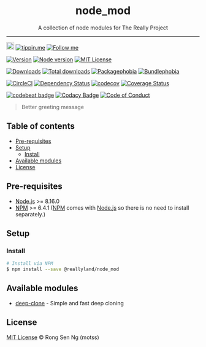 <div align="center" style="text-align: center;">
  <h1 style="border-bottom: none;">node_mod</h1>

  <p>A collection of node modules for The Really Project</p>
</div>

<hr />

<a href="https://www.buymeacoffee.com/RLmMhgXFb" target="_blank" rel="noopener noreferrer"><img src="https://www.buymeacoffee.com/assets/img/custom_images/orange_img.png" alt="Buy Me A Coffee" style="height: 20px !important;width: auto !important;" ></a>
[![tippin.me][tippin-me-badge]][tippin-me-url]
[![Follow me][follow-me-badge]][follow-me-url]

[![Version][version-badge]][version-url]
[![Node version][node-version-badge]][node-version-url]
[![MIT License][mit-license-badge]][mit-license-url]

[![Downloads][downloads-badge]][downloads-url]
[![Total downloads][total-downloads-badge]][downloads-url]
[![Packagephobia][packagephobia-badge]][packagephobia-url]
[![Bundlephobia][bundlephobia-badge]][bundlephobia-url]

[![CircleCI][circleci-badge]][circleci-url]
[![Dependency Status][daviddm-badge]][daviddm-url]
[![codecov][codecov-badge]][codecov-url]
[![Coverage Status][coveralls-badge]][coveralls-url]

[![codebeat badge][codebeat-badge]][codebeat-url]
[![Codacy Badge][codacy-badge]][codacy-url]
[![Code of Conduct][coc-badge]][coc-url]

> Better greeting message

## Table of contents <!-- omit in toc -->

- [Pre-requisites](#Pre-requisites)
- [Setup](#Setup)
  - [Install](#Install)
- [Available modules](#Available-modules)
- [License](#License)

## Pre-requisites

- [Node.js][nodejs-url] >= 8.16.0
- [NPM][npm-url] >= 6.4.1 ([NPM][npm-url] comes with [Node.js][nodejs-url] so there is no need to install separately.)

## Setup

### Install

```sh
# Install via NPM
$ npm install --save @reallyland/node_mod
```

## Available modules

* [deep-clone] - Simple and fast deep cloning

## License

[MIT License](https://motss.mit-license.org/) © Rong Sen Ng (motss)

<!-- References -->
[typescript-url]: https://github.com/Microsoft/TypeScript
[nodejs-url]: https://nodejs.org
[npm-url]: https://www.npmjs.com
[node-releases-url]: https://nodejs.org/en/download/releases

[deep-clone]: /deep-clone

<!-- Badges -->
[tippin-me-badge]: https://badgen.net/badge/%E2%9A%A1%EF%B8%8Ftippin.me/@igarshmyb/F0918E
[follow-me-badge]: https://flat.badgen.net/twitter/follow/igarshmyb?icon=twitter

[version-badge]: https://flat.badgen.net/npm/v/@reallyland/node_mod?icon=npm
[node-version-badge]: https://flat.badgen.net/npm/node/@reallyland/node_mod
[mit-license-badge]: https://flat.badgen.net/npm/license/@reallyland/node_mod

[downloads-badge]: https://flat.badgen.net/npm/dm/@reallyland/node_mod
[total-downloads-badge]: https://flat.badgen.net/npm/dt/@reallyland/node_mod?label=total%20downloads
[packagephobia-badge]: https://flat.badgen.net/packagephobia/install/@reallyland/node_mod
[bundlephobia-badge]: https://flat.badgen.net/bundlephobia/minzip/@reallyland/node_mod

[circleci-badge]: https://flat.badgen.net/circleci/github/reallyland/node_mod?icon=circleci
[daviddm-badge]: https://flat.badgen.net/david/dep/reallyland/node_mod
[codecov-badge]: https://flat.badgen.net/codecov/c/github/reallyland/node_mod?label=codecov&icon=codecov
[coveralls-badge]: https://flat.badgen.net/coveralls/c/github/reallyland/node_mod?label=coveralls

[codebeat-badge]: https://codebeat.co/badges/060dcdf2-123d-430b-9c45-52bba50b5783
[codacy-badge]: https://api.codacy.com/project/badge/Grade/bbebe77f59434390aa1b27cd5acd92ed
[coc-badge]: https://flat.badgen.net/badge/code%20of/conduct/pink

<!-- Links -->
[tippin-me-url]: https://tippin.me/@igarshmyb
[follow-me-url]: https://twitter.com/igarshmyb?utm_source=github.com&amp;utm_medium=referral&amp;utm_content=motss/app-datepicker


[version-url]: https://www.npmjs.com/package/@reallyland/node_mod
[node-version-url]: https://nodejs.org/en/download
[mit-license-url]: https://github.com/reallyland/node_mod/blob/master/LICENSE

[downloads-url]: https://www.npmtrends.com/@reallyland/node_mod
[packagephobia-url]: https://packagephobia.now.sh/result?p=@reallyland/node_mod
[bundlephobia-url]: https://bundlephobia.com/result?p=@reallyland/node_mod

[circleci-url]: https://circleci.com/gh/reallyland/node_mod/tree/master
[daviddm-url]: https://david-dm.org/reallyland/node_mod
[codecov-url]: https://codecov.io/gh/reallyland/node_mod
[coveralls-url]: https://coveralls.io/github/reallyland/node_mod?branch=master

[codebeat-url]: https://codebeat.co/projects/github-com-reallyland-node_mod-master
[codacy-url]: https://www.codacy.com/app/motss/node_mod?utm_source=github.com&amp;utm_medium=referral&amp;utm_content=reallyland/node_mod&amp;utm_campaign=Badge_Grade
[coc-url]: https://github.com/reallyland/node_mod/blob/master/CODE_OF_CONDUCT.md
